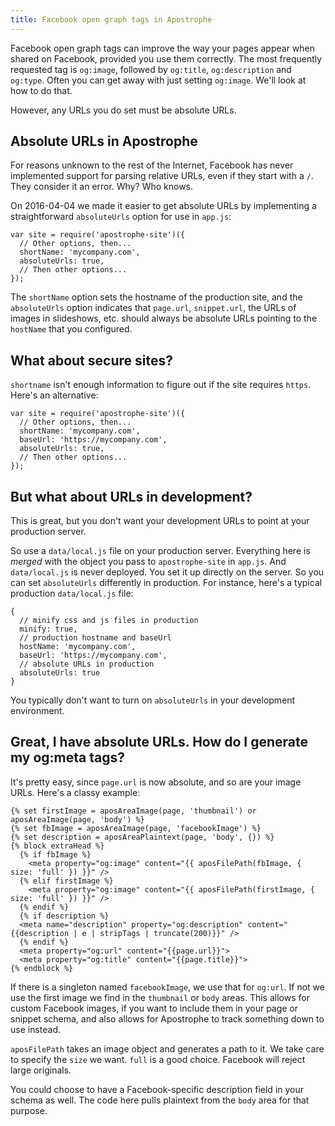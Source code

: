 ```yaml
---
title: Facebook open graph tags in Apostrophe
---
```


Facebook open graph tags can improve the way your pages appear when shared on Facebook, provided you use them correctly. The most frequently requested tag is `og:image`, followed by `og:title`, `og:description` and `og:type`. Often you can get away with just setting `og:image`. We'll look at how to do that.


However, any URLs you do set must be absolute URLs.

## Absolute URLs in Apostrophe

For reasons unknown to the rest of the Internet, Facebook has never implemented support for parsing relative URLs, even if they start with a `/`. They consider it an error. Why? Who knows.

On 2016-04-04 we made it easier to get absolute URLs by implementing a straightforward `absoluteUrls` option for use in `app.js`:

```
var site = require('apostrophe-site')({
  // Other options, then...
  shortName: 'mycompany.com',
  absoluteUrls: true,
  // Then other options...
});
```

The `shortName` option sets the hostname of the production site, and the `absoluteUrls` option indicates that `page.url`, `snippet.url`, the URLs of images in slideshows, etc. should always be absolute URLs pointing to the `hostName` that you configured.

## What about secure sites?

`shortname` isn't enough information to figure out if the site requires `https`. Here's an alternative:

```
var site = require('apostrophe-site')({
  // Other options, then...
  shortName: 'mycompany.com',
  baseUrl: 'https://mycompany.com',
  absoluteUrls: true,
  // Then other options...
});
```

## But what about URLs in development?

This is great, but you don't want your development URLs to point at your production server.

So use a `data/local.js` file on your production server. Everything here is *merged* with the object you pass to `apostrophe-site` in `app.js`. And `data/local.js` is never deployed. You set it up directly on the server. So you can set `absoluteUrls` differently in production. For instance, here's a typical production `data/local.js` file:

```
{
  // minify css and js files in production
  minify: true,
  // production hostname and baseUrl
  hostName: 'mycompany.com',
  baseUrl: 'https://mycompany.com',
  // absolute URLs in production
  absoluteUrls: true
}
```

You typically don't want to turn on `absoluteUrls` in your development environment.

## Great, I have absolute URLs. How do I generate my og:meta tags?

It's pretty easy, since `page.url` is now absolute, and so are your image URLs. Here's a classy example:

```
{% set firstImage = aposAreaImage(page, 'thumbnail') or aposAreaImage(page, 'body') %}
{% set fbImage = aposAreaImage(page, 'facebookImage') %}
{% set description = aposAreaPlaintext(page, 'body', {}) %}
{% block extraHead %}
  {% if fbImage %}
    <meta property="og:image" content="{{ aposFilePath(fbImage, { size: 'full' }) }}" />
  {% elif firstImage %}
    <meta property="og:image" content="{{ aposFilePath(firstImage, { size: 'full' }) }}" />
  {% endif %}
  {% if description %}
  <meta name="description" property="og:description" content="{{description | e | stripTags | truncate(200)}}" />
  {% endif %}
  <meta property="og:url" content="{{page.url}}">
  <meta property="og:title" content="{{page.title}}">
{% endblock %}
```

If there is a singleton named `facebookImage`, we use that for `og:url`. If not we use the first image we find in the `thumbnail` or `body` areas. This allows for custom Facebook images, if you want to include them in your page or snippet schema, and also allows for Apostrophe to track something down to use instead.

`aposFilePath` takes an image object and generates a path to it. We take care to specify the `size` we want. `full` is a good choice. Facebook will reject large originals.

You could choose to have a Facebook-specific description field in your schema as well. The code here pulls plaintext from the `body` area for that purpose.

